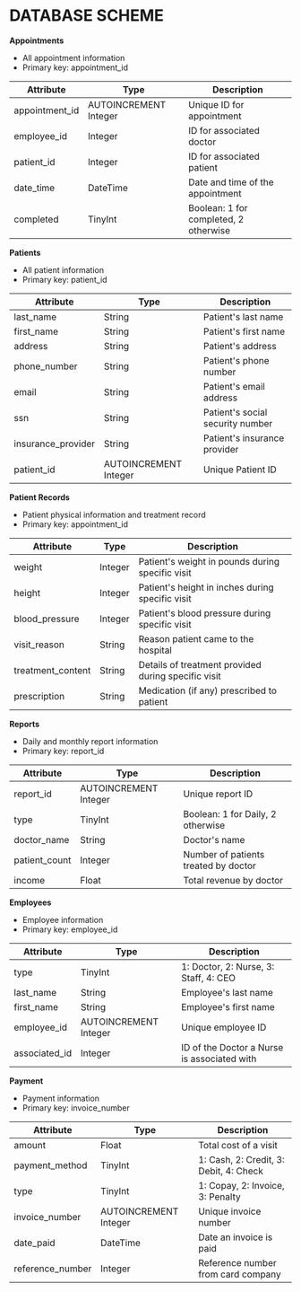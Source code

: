 # DATABASE SCHEME

**Appointments**
* All appointment information
* Primary key: appointment_id

| Attribute | Type | Description |
| --------- | ---- | ----------- |
| appointment_id | AUTOINCREMENT Integer | Unique ID for appointment |
| employee_id | Integer | ID for associated doctor |
| patient_id | Integer | ID for associated patient |
| date_time | DateTime | Date and time of the appointment |
| completed | TinyInt | Boolean: 1 for completed, 2 otherwise |



**Patients**
* All patient information
* Primary key: patient_id

| Attribute | Type | Description |
| --------- | ---- | ----------- |
| last_name | String | Patient's last name |
| first_name | String | Patient's first name |
| address | String | Patient's address |
| phone_number | String | Patient's phone number |
| email | String | Patient's email address |
| ssn | String | Patient's social security number |
| insurance_provider | String | Patient's insurance provider |
| patient_id | AUTOINCREMENT Integer | Unique Patient ID |



**Patient Records**
* Patient physical information and treatment record
* Primary key: appointment_id

| Attribute | Type | Description |
| --------- | ---- | ----------- |
| weight | Integer | Patient's weight in pounds during specific visit |
| height | Integer | Patient's height in inches during specific visit |
| blood_pressure | Integer | Patient's blood pressure during specific visit |
| visit_reason | String | Reason patient came to the hospital |
| treatment_content | String | Details of treatment provided during specific visit |
| prescription | String | Medication (if any) prescribed to patient |



**Reports**
* Daily and monthly report information
* Primary key: report_id

| Attribute | Type | Description |
| --------- | ---- | ----------- |
| report_id | AUTOINCREMENT Integer | Unique report ID |
| type | TinyInt | Boolean: 1 for Daily, 2 otherwise |
| doctor_name | String | Doctor's name |
| patient_count | Integer | Number of patients treated by doctor |
| income | Float | Total revenue by doctor |



**Employees**
* Employee information
* Primary key: employee_id

| Attribute | Type | Description |
| --------- | ---- | ----------- |
| type | TinyInt | 1: Doctor, 2: Nurse, 3: Staff, 4: CEO |
| last_name | String | Employee's last name |
| first_name | String | Employee's first name |
| employee_id | AUTOINCREMENT Integer | Unique employee ID |
| associated_id | Integer | ID of the Doctor a Nurse is associated with |



**Payment**
* Payment information
* Primary key: invoice_number

| Attribute | Type | Description |
| --------- | ---- | ----------- |
| amount | Float | Total cost of a visit |
| payment_method | TinyInt | 1: Cash, 2: Credit, 3: Debit, 4: Check |
| type | TinyInt | 1: Copay, 2: Invoice, 3: Penalty |
| invoice_number | AUTOINCREMENT Integer | Unique invoice number |
| date_paid | DateTime | Date an invoice is paid |
| reference_number | Integer | Reference number from card company |